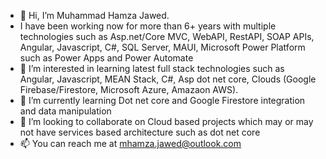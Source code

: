 - 👋 Hi, I’m Muhammad Hamza Jawed.
- I have been working now for more than 6+ years with multiple technologies such as Asp.net/Core MVC, WebAPI, RestAPI, SOAP APIs, Angular, Javascript, C#, SQL Server, MAUI, Microsoft Power Platform such as Power Apps and Power Automate 
- 👀 I’m interested in learning latest full stack technologies such as Angular, Javascript, MEAN Stack, C#, Asp dot net core, Clouds (Google Firebase/Firestore, Microsoft Azure, Amazaon AWS).
- 🌱 I’m currently learning Dot net core and Google Firestore integration and data manipulation
- 💞️ I’m looking to collaborate on Cloud based projects which may or may not have services based architecture such as dot net core
- 📫 You can reach me at mhamza.jawed@outlook.com

<!---
hamxa001/hamxa001 is a ✨ special ✨ repository because its `README.md` (this file) appears on your GitHub profile.
You can click the Preview link to take a look at your changes.
--->
